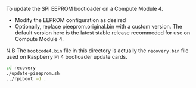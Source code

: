 To update the SPI EEPROM bootloader on a Compute Module 4.

* Modify the EEPROM configuration as desired
* Optionally, replace pieeprom.original.bin with a custom version. The default
  version here is the latest stable release recommeded for use on Compute Module 4.

N.B The `bootcode4.bin` file in this directory is actually the `recovery.bin`
file used on Raspberry Pi 4 bootloader update cards.

```bash
cd recovery
./update-pieeprom.sh
../rpiboot -d .
```
